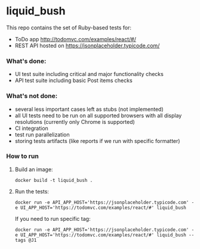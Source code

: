 # liquid_bush

This repo contains the set of Ruby-based tests for:
- ToDo app http://todomvc.com/examples/react/#/
- REST API hosted on https://jsonplaceholder.typicode.com/

### What's done:
- UI test suite including critical and major functionality checks
- API test suite including basic Post items checks

### What's not done:
- several less important cases left as stubs (not implemented)
- all UI tests need to be run on all supported browsers with all display resolutions (currently only Chrome is supported)
- CI integration
- test run parallelization
- storing tests artifacts (like reports if we run with specific formatter)

### How to run
1. Build an image:
    ```
    docker build -t liquid_bush .
    ```
2. Run the tests:
    ```
    docker run -e API_APP_HOST='https://jsonplaceholder.typicode.com' -e UI_APP_HOST='https://todomvc.com/examples/react/#' liquid_bush
    ```
    If you need to run specific tag:
    ```
    docker run -e API_APP_HOST='https://jsonplaceholder.typicode.com' -e UI_APP_HOST='https://todomvc.com/examples/react/#' liquid_bush --tags @J1
    ```
